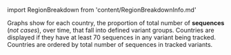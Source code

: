 import RegionBreakdown from 'content/RegionBreakdownInfo.md'

Graphs show for each country, the proportion of total number of **sequences** (*not cases*), over time, that fall into defined variant groups. Countries are displayed if they have at least 70 sequences in any variant being tracked. Countries are ordered by total number of sequences in tracked variants.

<RegionBreakdown/>
